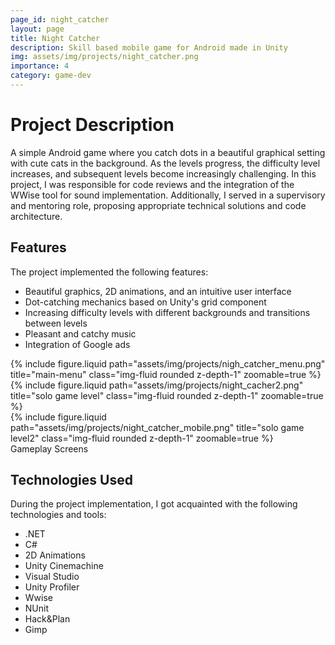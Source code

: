 ```yaml
---
page_id: night_catcher
layout: page
title: Night Catcher
description: Skill based mobile game for Android made in Unity
img: assets/img/projects/night_catcher.png
importance: 4
category: game-dev
---
```



# Project Description

A simple Android game where you catch dots in a beautiful graphical setting with cute cats in the background. As the levels progress, the difficulty level increases, and subsequent levels become increasingly challenging. In this project, I was responsible for code reviews and the integration of the WWise tool for sound implementation. Additionally, I served in a supervisory and mentoring role, proposing appropriate technical solutions and code architecture.

## Features

The project implemented the following features:

- Beautiful graphics, 2D animations, and an intuitive user interface
- Dot-catching mechanics based on Unity's grid component
- Increasing difficulty levels with different backgrounds and transitions between levels
- Pleasant and catchy music
- Integration of Google ads

<div class="row">
    <div class="col-sm mt-3 mt-md-0">
        {% include figure.liquid path="assets/img/projects/nigh_catcher_menu.png" title="main-menu" class="img-fluid rounded z-depth-1" zoomable=true %}
    </div>
     <div class="col-sm mt-3 mt-md-0">
        {% include figure.liquid  path="assets/img/projects/night_cacher2.png" title="solo game level" class="img-fluid rounded z-depth-1" zoomable=true %}
    </div>
    <div class="col-sm mt-3 mt-md-0">
        {% include figure.liquid path="assets/img/projects/night_catcher_mobile.png" title="solo game level2" class="img-fluid rounded z-depth-1" zoomable=true %}
    </div>
</div>
<div class="caption">
    Gameplay Screens
</div>

## Technologies Used

During the project implementation, I got acquainted with the following technologies and tools:

- .NET
- C#
- 2D Animations
- Unity Cinemachine
- Visual Studio
- Unity Profiler
- Wwise
- NUnit
- Hack&Plan
- Gimp
